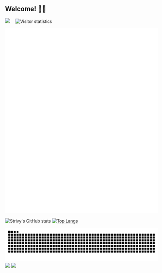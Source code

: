 ## Welcome! 🥰👋
<div align="center">
  
</div>
<!-- profile logo 个人资料徽标 -->
<div>
  <a href="https://www.cnblogs.com/strivy/"><img src="https://img.shields.io/badge/Website-Blog-8c36db" /></a>&emsp;
  <img src="https://komarev.com/ghpvc/?username=Strivy-ZSY&label=Views&color=orange&style=flat" alt="Visitor statistics" />&emsp;
</div>

![Metrics](/github-metrics.svg)

![Strivy's GitHub stats](https://github-readme-stats.vercel.app/api?username=Strivy-ZSY&show_icons=true&include_all_commits=true&role=OWNER,ORGANIZATION_MEMBER&hide=prs&count_private=true)
[![Top Langs](https://github-readme-stats.vercel.app/api/top-langs/?username=Strivy-ZSY)](https://github.com/anuraghazra/github-readme-stats)

<picture>
  <source media="(prefers-color-scheme: dark)" srcset="https://raw.githubusercontent.com/Strivy-ZSY/Strivy-ZSY/output/github-contribution-grid-snake-dark.svg">
  <source media="(prefers-color-scheme: light)" srcset="https://raw.githubusercontent.com/Strivy-ZSY/Strivy-ZSY/output/github-contribution-grid-snake.svg">
  <img alt="github contribution grid snake animation" src="https://raw.githubusercontent.com/Strivy-ZSY/Strivy-ZSY/output/github-contribution-grid-snake.svg">
</picture>

<a href="https://github.com/Strivy-ZSY/pot-app-translate-plugin-localdeepseek-r1">
  <img align="center" src="https://github-readme-stats.vercel.app/api/pin/?username=Strivy-ZSY&repo=pot-app-translate-plugin-localdeepseek-r1" />
</a>
<a href="https://github.com/Strivy-ZSY/pot-app-recognize-plugin-ollama">
  <img align="center" src="https://github-readme-stats.vercel.app/api/pin/?username=Strivy-ZSY&repo=pot-app-recognize-plugin-ollama" />
</a>

<!--
**Strivy-ZSY/Strivy-ZSY** is a ✨ _special_ ✨ repository because its `README.md` (this file) appears on your GitHub profile.

Here are some ideas to get you started:

- 🔭 I’m currently working on ...
- 🌱 I’m currently learning ...
- 👯 I’m looking to collaborate on ...
- 🤔 I’m looking for help with ...
- 💬 Ask me about ...
- 📫 How to reach me: ...
- 😄 Pronouns: ...
- ⚡ Fun fact: ...
-->
